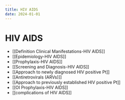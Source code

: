 ```yaml
---
title: HIV AIDS
date: 2024-01-01
---
```

# HIV AIDS

* [[Definition Clinical Manifestations-HIV AIDS]]
* [[Epidemiology-HIV AIDS]]
* [[Prophylaxis-HIV AIDS]]
* [[Screening and Diagnosis-HIV AIDS]]
* [[Approach to newly diagnosed HIV positive Pt]]
* [[Antiretrovirals (ARVs)]]
* [[Approach to previously established HIV positive Pt]]
* [[OI Prophylaxis-HIV AIDS]]
* [[complications of HIV AIDS]]
